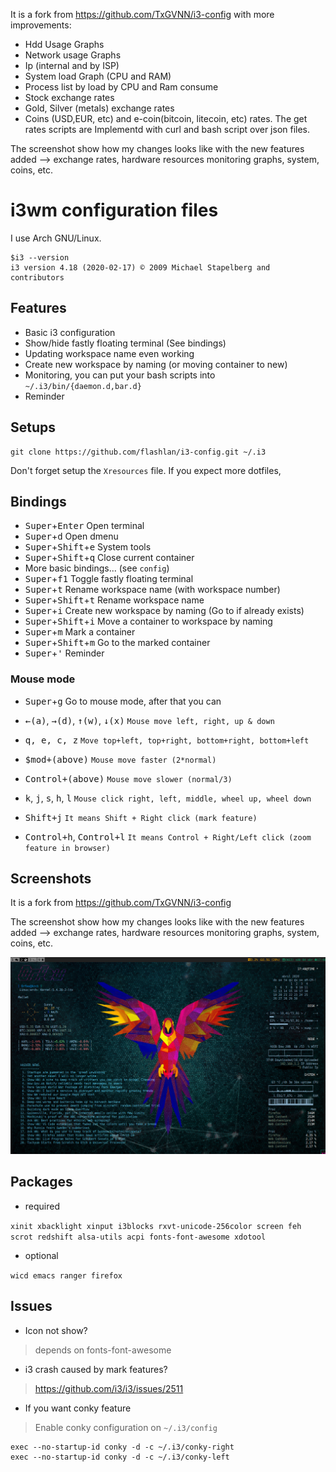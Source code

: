 It is a fork from https://github.com/TxGVNN/i3-config with more improvements:
- Hdd Usage Graphs
- Network usage Graphs
- Ip (internal and by ISP)
- System load Graph (CPU and RAM)
- Process list by load  by CPU and Ram consume
- Stock exchange rates
- Gold, Silver (metals) exchange rates
- Coins (USD,EUR, etc) and e-coin(bitcoin, litecoin, etc) rates.
 The get rates scripts are Implementd with curl and  bash script over json files.

The screenshot show how my changes looks like with the new features added --> exchange rates, hardware  resources monitoring graphs, system, coins, etc.


# i3wm configuration files

I use Arch GNU/Linux.
```
$i3 --version
i3 version 4.18 (2020-02-17) © 2009 Michael Stapelberg and contributors
```
## Features

- Basic i3 configuration
- Show/hide fastly floating terminal (See bindings)
- Updating workspace name even working
- Create new workspace by naming (or moving container to new)
- Monitoring, you can put your bash scripts into `~/.i3/bin/{daemon.d,bar.d}`
- Reminder

## Setups
```
git clone https://github.com/flashlan/i3-config.git ~/.i3
```
Don't forget setup the `Xresources` file. If you expect more dotfiles,

## Bindings
* <kbd>Super</kbd>+<kbd>Enter</kbd> Open terminal
* <kbd>Super</kbd>+<kbd>d</kbd> Open dmenu
* <kbd>Super</kbd>+<kbd>Shift</kbd>+<kbd>e</kbd> System tools
* <kbd>Super</kbd>+<kbd>Shift</kbd>+<kbd>q</kbd> Close current container
* More basic bindings... (see `config`)
* <kbd>Super</kbd>+<kbd>f1</kbd> Toggle fastly floating terminal
* <kbd>Super</kbd>+<kbd>t</kbd> Rename workspace name (with workspace number)
* <kbd>Super</kbd>+<kbd>Shift</kbd>+<kbd>t</kbd> Rename workspace name
* <kbd>Super</kbd>+<kbd>i</kbd> Create new workspace by naming (Go to if already exists)
* <kbd>Super</kbd>+<kbd>Shift</kbd>+<kbd>i</kbd> Move a container to workspace by naming
* <kbd>Super</kbd>+<kbd>m</kbd> Mark a container
* <kbd>Super</kbd>+<kbd>Shift</kbd>+<kbd>m</kbd> Go to the marked container
* <kbd>Super</kbd>+<kbd>'</kbd> Reminder

### Mouse mode

* <kbd>Super</kbd>+<kbd>g</kbd> Go to mouse mode, after that you can

* <kbd>&larr;(a)</kbd>, <kbd>&rarr;(d)</kbd>, <kbd>&uarr;(w)</kbd>, <kbd>&darr;(x)</kbd> `Mouse move left, right, up & down`

* <kbd>q, e, c, z</kbd> `Move top+left, top+right, bottom+right, bottom+left`

* <kbd>$mod+(above)</kbd> `Mouse move faster (2*normal)`

* <kbd>Control+(above)</kbd> `Mouse move slower (normal/3)`

* <kbd>k</kbd>, <kbd>j</kbd>, <kbd>s</kbd>, <kbd>h</kbd>, <kbd>l</kbd> `Mouse click right, left, middle, wheel up, wheel down`

* <kbd>Shift+j</kbd> `It means Shift + Right click (mark feature)`

* <kbd>Control+h</kbd>, <kbd>Control+l</kbd> `It means Control + Right/Left click (zoom feature in browser)`

## Screenshots

It is a fork from https://github.com/TxGVNN/i3-config

The screenshot show how my changes looks like with the new features added --> exchange rates, hardware  resources monitoring graphs, system, coins, etc.

![The screenshot show how my changes look like with the new features add:](https://raw.githubusercontent.com/flashlan/i3-config/master/desktop.png)



## Packages
- required

``xinit xbacklight xinput i3blocks rxvt-unicode-256color screen feh scrot redshift alsa-utils acpi fonts-font-awesome xdotool
``
- optional

``wicd emacs ranger firefox
``

## Issues
- Icon not show?

>depends on fonts-font-awesome

- i3 crash caused by mark features?

>https://github.com/i3/i3/issues/2511

- If you want conky feature
>Enable conky configuration on `~/.i3/config`

```
exec --no-startup-id conky -d -c ~/.i3/conky-right
exec --no-startup-id conky -d -c ~/.i3/conky-left
```
